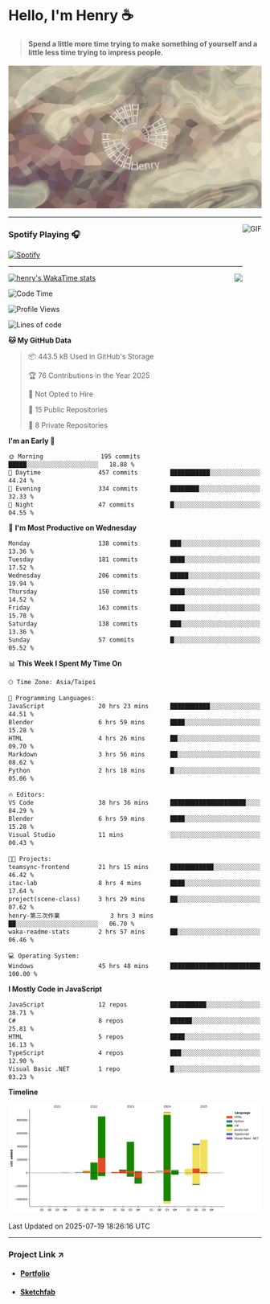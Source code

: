 # Hello, I'm Henry :coffee:

> #### Spend a little more time trying to make something of yourself and a little less time trying to impress people.
 
![](./images/cover.jpg)

---

<img align="right" alt="GIF" height="170px" src="https://media.giphy.com/media/J5B1Y8QZnzXXbLQIBu/giphy.gif" />

### Spotify Playing 🎧

[![Spotify](https://spotify-recently-played-beta.vercel.app/api/spotify)](https://open.spotify.com/user/31uznrpamxhroyd2bt7xchxgnhce)

---

<img align="right" src="https://github-readme-stats.vercel.app/api/top-langs/?username=henry5720&theme=tokyonight&hide_title=false" />

[![henry's WakaTime stats](https://github-readme-stats.vercel.app/api/wakatime?username=@henry5720&layout=compact)](https://github.com/anuraghazra/github-readme-stats)

<!--START_SECTION:waka-->
![Code Time](http://img.shields.io/badge/Code%20Time-88%20hrs%2047%20mins-blue)

![Profile Views](http://img.shields.io/badge/Profile%20Views-384-blue)

![Lines of code](https://img.shields.io/badge/From%20Hello%20World%20I%27ve%20Written-3.6%20million%20lines%20of%20code-blue)

**🐱 My GitHub Data** 

> 📦 443.5 kB Used in GitHub's Storage 
 > 
> 🏆 76 Contributions in the Year 2025
 > 
> 🚫 Not Opted to Hire
 > 
> 📜 15 Public Repositories 
 > 
> 🔑 8 Private Repositories 
 > 
**I'm an Early 🐤** 

```text
🌞 Morning                195 commits         █████░░░░░░░░░░░░░░░░░░░░   18.88 % 
🌆 Daytime                457 commits         ███████████░░░░░░░░░░░░░░   44.24 % 
🌃 Evening                334 commits         ████████░░░░░░░░░░░░░░░░░   32.33 % 
🌙 Night                  47 commits          █░░░░░░░░░░░░░░░░░░░░░░░░   04.55 % 
```
📅 **I'm Most Productive on Wednesday** 

```text
Monday                   138 commits         ███░░░░░░░░░░░░░░░░░░░░░░   13.36 % 
Tuesday                  181 commits         ████░░░░░░░░░░░░░░░░░░░░░   17.52 % 
Wednesday                206 commits         █████░░░░░░░░░░░░░░░░░░░░   19.94 % 
Thursday                 150 commits         ████░░░░░░░░░░░░░░░░░░░░░   14.52 % 
Friday                   163 commits         ████░░░░░░░░░░░░░░░░░░░░░   15.78 % 
Saturday                 138 commits         ███░░░░░░░░░░░░░░░░░░░░░░   13.36 % 
Sunday                   57 commits          █░░░░░░░░░░░░░░░░░░░░░░░░   05.52 % 
```


📊 **This Week I Spent My Time On** 

```text
🕑︎ Time Zone: Asia/Taipei

💬 Programming Languages: 
JavaScript               20 hrs 23 mins      ███████████░░░░░░░░░░░░░░   44.51 % 
Blender                  6 hrs 59 mins       ████░░░░░░░░░░░░░░░░░░░░░   15.28 % 
HTML                     4 hrs 26 mins       ██░░░░░░░░░░░░░░░░░░░░░░░   09.70 % 
Markdown                 3 hrs 56 mins       ██░░░░░░░░░░░░░░░░░░░░░░░   08.62 % 
Python                   2 hrs 18 mins       █░░░░░░░░░░░░░░░░░░░░░░░░   05.06 % 

🔥 Editors: 
VS Code                  38 hrs 36 mins      █████████████████████░░░░   84.29 % 
Blender                  6 hrs 59 mins       ████░░░░░░░░░░░░░░░░░░░░░   15.28 % 
Visual Studio            11 mins             ░░░░░░░░░░░░░░░░░░░░░░░░░   00.43 % 

🐱‍💻 Projects: 
teamsync-frontend        21 hrs 15 mins      ████████████░░░░░░░░░░░░░   46.42 % 
itac-lab                 8 hrs 4 mins        ████░░░░░░░░░░░░░░░░░░░░░   17.64 % 
project(scene-class)     3 hrs 29 mins       ██░░░░░░░░░░░░░░░░░░░░░░░   07.62 % 
henry-第三次作業              3 hrs 3 mins        ██░░░░░░░░░░░░░░░░░░░░░░░   06.70 % 
waka-readme-stats        2 hrs 57 mins       ██░░░░░░░░░░░░░░░░░░░░░░░   06.46 % 

💻 Operating System: 
Windows                  45 hrs 48 mins      █████████████████████████   100.00 % 
```

**I Mostly Code in JavaScript** 

```text
JavaScript               12 repos            ██████████░░░░░░░░░░░░░░░   38.71 % 
C#                       8 repos             ██████░░░░░░░░░░░░░░░░░░░   25.81 % 
HTML                     5 repos             ████░░░░░░░░░░░░░░░░░░░░░   16.13 % 
TypeScript               4 repos             ███░░░░░░░░░░░░░░░░░░░░░░   12.90 % 
Visual Basic .NET        1 repo              █░░░░░░░░░░░░░░░░░░░░░░░░   03.23 % 
```



**Timeline**

![Lines of Code chart](https://raw.githubusercontent.com/henry5720/henry5720/main/assets/bar_graph.png)


 Last Updated on 2025-07-19 18:26:16 UTC
<!--END_SECTION:waka-->

---

### Project Link ↗️

- #### [Portfolio](https://drive.google.com/file/d/1kb96bzn4Bhdb4pImsUvKz9Oi9cx455D2/view?usp=drivesdk)
- #### [Sketchfab](https://sketchfab.com/henry4294967296/models)

